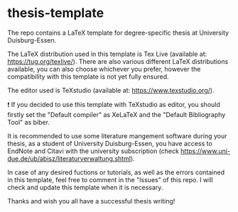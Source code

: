 # thesis-template

The repo contains a LaTeX template for degree-specific thesis at University Duisburg-Essen.

The LaTeX distribution used in this template is Tex Live (available at: https://tug.org/texlive/). There are also various different LaTeX distributions available, you can also choose whichever you prefer, however the compatibility with this template is not yet fully ensured.

The editor used is TeXstudio (available at: https://www.texstudio.org/).

:heavy_exclamation_mark: If you decided to use this template with TeXstudio as editor, you should firstly set the "Default compiler" as XeLaTeX and the "Default Bibliography Tool" as biber.

It is recommended to use some literature mangement software during your thesis, as a student of University Duisburg-Essen, you have access to EndNote and Citavi with the university subscription (check https://www.uni-due.de/ub/abisz/literaturverwaltung.shtml).

In case of any desired fuctions or tutorials, as well as the errors contained in this template, feel free to comment in the "Issues" of this repo. I will check and update this template when it is necessary.

Thanks and wish you all have a successful thesis writing!
